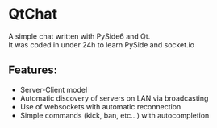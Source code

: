 # QtChat
A simple chat written with PySide6 and Qt.  
It was coded in under 24h to learn PySide and socket.io  

## Features:
- Server-Client model
- Automatic discovery of servers on LAN via broadcasting
- Use of websockets with automatic reconnection
- Simple commands (kick, ban, etc...) with autocompletion
